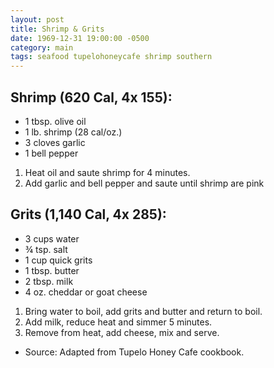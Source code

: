 ```yaml
---
layout: post
title: Shrimp & Grits
date: 1969-12-31 19:00:00 -0500
category: main
tags: seafood tupelohoneycafe shrimp southern
---
```

<h2>Shrimp (620 Cal, 4x 155):</h2>
<ul>
	<li>1 tbsp. olive oil</li>
	<li>1 lb. shrimp (28 cal/oz.)</li>
	<li>3 cloves garlic</li>
	<li>1 bell pepper</li>
</ul>
<ol>
	<li>Heat oil and saute shrimp for 4 minutes.</li>
	<li>Add garlic and bell pepper and saute until shrimp are pink</li>
</ol>
<h2>Grits (1,140 Cal, 4x 285):</h2>
<ul>
	<li>3 cups water</li>
	<li>¾ tsp. salt</li>
	<li>1 cup quick grits</li>
	<li>1 tbsp. butter</li>
	<li>2 tbsp. milk</li>
	<li>4 oz. cheddar or goat cheese</li>
</ul>
<ol>
	<li>Bring water to boil, add grits and butter and return to boil.</li>
	<li>Add milk, reduce heat and simmer 5 minutes.</li>
	<li>Remove from heat, add cheese, mix and serve.</li>
</ol>
<ul>
	<li>Source: Adapted from Tupelo Honey Cafe cookbook.</li>
</ul>
